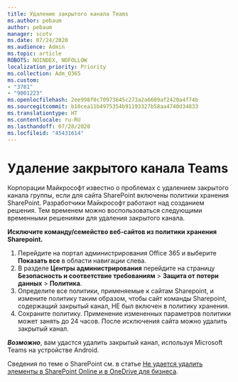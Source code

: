 ```yaml
---
title: Удаление закрытого канала Teams
ms.author: pebaum
author: pebaum
manager: scotv
ms.date: 07/24/2020
ms.audience: Admin
ms.topic: article
ROBOTS: NOINDEX, NOFOLLOW
localization_priority: Priority
ms.collection: Adm_O365
ms.custom:
- "3781"
- "9001223"
ms.openlocfilehash: 2ee998f0c70973645c273a2a6609af2420a4f74b
ms.sourcegitcommit: b10cea11b4975354b91193327b58aa4740d34833
ms.translationtype: HT
ms.contentlocale: ru-RU
ms.lasthandoff: 07/28/2020
ms.locfileid: "45431614"
---
```

# <a name="delete-a-teams-private-channel"></a>Удаление закрытого канала Teams

Корпорации Майкрософт известно о проблемах с удалением закрытого канала группы, если для сайта SharePoint включены политики хранения SharePoint. Разработчики Майкрософт работают над созданием решения. Тем временем можно воспользоваться следующими временными решениями для удаления закрытого канала.

**Исключите команду/семейство веб-сайтов из политики хранения Sharepoint.**

1. Перейдите на портал администрирования Office 365 и выберите **Показать все** в области навигации слева.
2. В разделе **Центры администрирования** перейдите на страницу **Безопасность и соответствие требованиям** > **Защита от потери данных** > **Политика**.
3. Определите все политики, применяемые к сайтам Sharepoint, и измените политику таким образом, чтобы сайт команды Sharepoint, содержащий закрытый канал, НЕ был включен в политику хранения.
4. Сохраните политику.
    Применение измененных параметров политики может занять до 24 часов.
    После исключения сайта можно удалить закрытый канал.  
    
***Возможно***, вам удастся удалить закрытый канал, используя Microsoft Teams на устройстве Android. 

Сведения по теме о SharePoint см. в статье [Не удается удалить элементы в SharePoint Online и в OneDrive для бизнеса](https://docs.microsoft.com/alchemyinsights/retention-policy-ediscovery-hold).